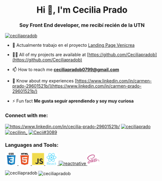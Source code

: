 <h1 align="center">Hi 👋, I'm Cecilia Prado</h1>
<h3 align="center">Soy Front End developer, me recibí recién de la UTN</h3>

<p align="left"> <a href="https://github.com/ryo-ma/github-profile-trophy"><img src="https://github-profile-trophy.vercel.app/?username=ceciliapradob" alt="ceciliapradob" /></a> </p>

- 🔭 Actualmente trabajo en el proyecto [Landing Page Venicrea](https://github.com/Ceciliapradob/LandingPage-Coder.git)

- 👨‍💻 All of my projects are available at [https://github.com/Ceciliapradob](https://github.com/Ceciliapradob)

- 📫 How to reach me **ceciliapradob0799@gmail.com**

- 📄 Know about my experiences [https://www.linkedin.com/in/carmen-prado-29601521b/](https://www.linkedin.com/in/carmen-prado-29601521b/)

- ⚡ Fun fact **Me gusta seguir aprendiendo y soy muy curiosa**

<h3 align="left">Connect with me:</h3>
<p align="left">
<a href="https://linkedin.com/in/https://www.linkedin.com/in/cecilia-prado-29601521b/" target="blank"><img align="center" src="https://raw.githubusercontent.com/rahuldkjain/github-profile-readme-generator/master/src/images/icons/Social/linked-in-alt.svg" alt="https://www.linkedin.com/in/cecilia-prado-29601521b/" height="30" width="40" /></a>
<a href="https://fb.com/ceciliaprado" target="blank"><img align="center" src="https://raw.githubusercontent.com/rahuldkjain/github-profile-readme-generator/master/src/images/icons/Social/facebook.svg" alt="ceciliaprado" height="30" width="40" /></a>
<a href="https://instagram.com/cecilinn_" target="blank"><img align="center" src="https://raw.githubusercontent.com/rahuldkjain/github-profile-readme-generator/master/src/images/icons/Social/instagram.svg" alt="cecilinn_" height="30" width="40" /></a>
<a href="https://discord.gg/Cecii#3089" target="blank"><img align="center" src="https://raw.githubusercontent.com/rahuldkjain/github-profile-readme-generator/master/src/images/icons/Social/discord.svg" alt="Cecii#3089" height="30" width="40" /></a>
</p>

<h3 align="left">Languages and Tools:</h3>
<p align="left"> <a href="https://www.w3schools.com/css/" target="_blank" rel="noreferrer"> <img src="https://raw.githubusercontent.com/devicons/devicon/master/icons/css3/css3-original-wordmark.svg" alt="css3" width="40" height="40"/> </a> <a href="https://www.w3.org/html/" target="_blank" rel="noreferrer"> <img src="https://raw.githubusercontent.com/devicons/devicon/master/icons/html5/html5-original-wordmark.svg" alt="html5" width="40" height="40"/> </a> <a href="https://developer.mozilla.org/en-US/docs/Web/JavaScript" target="_blank" rel="noreferrer"> <img src="https://raw.githubusercontent.com/devicons/devicon/master/icons/javascript/javascript-original.svg" alt="javascript" width="40" height="40"/> </a> <a href="https://reactjs.org/" target="_blank" rel="noreferrer"> <img src="https://raw.githubusercontent.com/devicons/devicon/master/icons/react/react-original-wordmark.svg" alt="react" width="40" height="40"/> </a> <a href="https://reactnative.dev/" target="_blank" rel="noreferrer"> <img src="https://reactnative.dev/img/header_logo.svg" alt="reactnative" width="40" height="40"/> </a> <a href="https://sass-lang.com" target="_blank" rel="noreferrer"> <img src="https://raw.githubusercontent.com/devicons/devicon/master/icons/sass/sass-original.svg" alt="sass" width="40" height="40"/> </a> </p>

<p><img align="left" src="https://github-readme-stats.vercel.app/api/top-langs?username=ceciliapradob&show_icons=true&locale=en&layout=compact" alt="ceciliapradob" /></p>

<p>&nbsp;<img align="center" src="https://github-readme-stats.vercel.app/api?username=ceciliapradob&show_icons=true&locale=en" alt="ceciliapradob" /></p>


